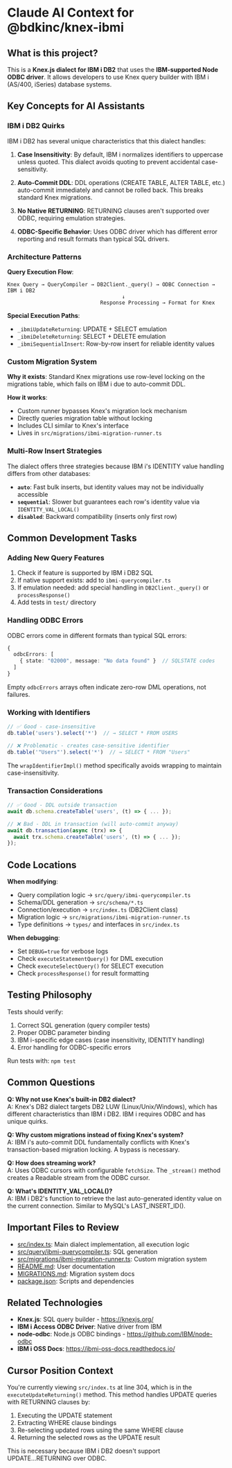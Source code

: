 # Claude AI Context for @bdkinc/knex-ibmi

## What is this project?

This is a **Knex.js dialect for IBM i DB2** that uses the **IBM-supported Node ODBC driver**. It allows developers to use Knex query builder with IBM i (AS/400, iSeries) database systems.

## Key Concepts for AI Assistants

### IBM i DB2 Quirks

IBM i DB2 has several unique characteristics that this dialect handles:

1. **Case Insensitivity**: By default, IBM i normalizes identifiers to uppercase unless quoted. This dialect avoids quoting to prevent accidental case-sensitivity.

2. **Auto-Commit DDL**: DDL operations (CREATE TABLE, ALTER TABLE, etc.) auto-commit immediately and cannot be rolled back. This breaks standard Knex migrations.

3. **No Native RETURNING**: RETURNING clauses aren't supported over ODBC, requiring emulation strategies.

4. **ODBC-Specific Behavior**: Uses ODBC driver which has different error reporting and result formats than typical SQL drivers.

### Architecture Patterns

**Query Execution Flow**:
```
Knex Query → QueryCompiler → DB2Client._query() → ODBC Connection → IBM i DB2
                                     ↓
                              Response Processing → Format for Knex
```

**Special Execution Paths**:
- `_ibmiUpdateReturning`: UPDATE + SELECT emulation
- `_ibmiDeleteReturning`: SELECT + DELETE emulation  
- `_ibmiSequentialInsert`: Row-by-row insert for reliable identity values

### Custom Migration System

**Why it exists**: Standard Knex migrations use row-level locking on the migrations table, which fails on IBM i due to auto-commit DDL.

**How it works**:
- Custom runner bypasses Knex's migration lock mechanism
- Directly queries migration table without locking
- Includes CLI similar to Knex's interface
- Lives in `src/migrations/ibmi-migration-runner.ts`

### Multi-Row Insert Strategies

The dialect offers three strategies because IBM i's IDENTITY value handling differs from other databases:

- **`auto`**: Fast bulk inserts, but identity values may not be individually accessible
- **`sequential`**: Slower but guarantees each row's identity value via `IDENTITY_VAL_LOCAL()`
- **`disabled`**: Backward compatibility (inserts only first row)

## Common Development Tasks

### Adding New Query Features

1. Check if feature is supported by IBM i DB2 SQL
2. If native support exists: add to `ibmi-querycompiler.ts`
3. If emulation needed: add special handling in `DB2Client._query()` or `processResponse()`
4. Add tests in `test/` directory

### Handling ODBC Errors

ODBC errors come in different formats than typical SQL errors:

```typescript
{
  odbcErrors: [
    { state: "02000", message: "No data found" }  // SQLSTATE codes
  ]
}
```

Empty `odbcErrors` arrays often indicate zero-row DML operations, not failures.

### Working with Identifiers

```typescript
// ✅ Good - case-insensitive
db.table('users').select('*')  // → SELECT * FROM USERS

// ❌ Problematic - creates case-sensitive identifier
db.table('"Users"').select('*')  // → SELECT * FROM "Users"
```

The `wrapIdentifierImpl()` method specifically avoids wrapping to maintain case-insensitivity.

### Transaction Considerations

```typescript
// ✅ Good - DDL outside transaction
await db.schema.createTable('users', (t) => { ... });

// ❌ Bad - DDL in transaction (will auto-commit anyway)
await db.transaction(async (trx) => {
  await trx.schema.createTable('users', (t) => { ... });
});
```

## Code Locations

**When modifying**:
- Query compilation logic → `src/query/ibmi-querycompiler.ts`
- Schema/DDL generation → `src/schema/*.ts`
- Connection/execution → `src/index.ts` (DB2Client class)
- Migration logic → `src/migrations/ibmi-migration-runner.ts`
- Type definitions → `types/` and interfaces in `src/index.ts`

**When debugging**:
- Set `DEBUG=true` for verbose logs
- Check `executeStatementQuery()` for DML execution
- Check `executeSelectQuery()` for SELECT execution
- Check `processResponse()` for result formatting

## Testing Philosophy

Tests should verify:
1. Correct SQL generation (query compiler tests)
2. Proper ODBC parameter binding
3. IBM i-specific edge cases (case insensitivity, IDENTITY handling)
4. Error handling for ODBC-specific errors

Run tests with: `npm test`

## Common Questions

**Q: Why not use Knex's built-in DB2 dialect?**  
A: Knex's DB2 dialect targets DB2 LUW (Linux/Unix/Windows), which has different characteristics than IBM i DB2. IBM i requires ODBC and has unique quirks.

**Q: Why custom migrations instead of fixing Knex's system?**  
A: IBM i's auto-commit DDL fundamentally conflicts with Knex's transaction-based migration locking. A bypass is necessary.

**Q: How does streaming work?**  
A: Uses ODBC cursors with configurable `fetchSize`. The `_stream()` method creates a Readable stream from the ODBC cursor.

**Q: What's IDENTITY_VAL_LOCAL()?**  
A: IBM i DB2's function to retrieve the last auto-generated identity value on the current connection. Similar to MySQL's LAST_INSERT_ID().

## Important Files to Review

- [src/index.ts](src/index.ts): Main dialect implementation, all execution logic
- [src/query/ibmi-querycompiler.ts](src/query/ibmi-querycompiler.ts): SQL generation
- [src/migrations/ibmi-migration-runner.ts](src/migrations/ibmi-migration-runner.ts): Custom migration system
- [README.md](README.md): User documentation
- [MIGRATIONS.md](MIGRATIONS.md): Migration system docs
- [package.json](package.json): Scripts and dependencies

## Related Technologies

- **Knex.js**: SQL query builder - https://knexjs.org/
- **IBM i Access ODBC Driver**: Native driver from IBM
- **node-odbc**: Node.js ODBC bindings - https://github.com/IBM/node-odbc
- **IBM i OSS Docs**: https://ibmi-oss-docs.readthedocs.io/

## Cursor Position Context

You're currently viewing `src/index.ts` at line 304, which is in the `executeUpdateReturning()` method. This method handles UPDATE queries with RETURNING clauses by:
1. Executing the UPDATE statement
2. Extracting WHERE clause bindings
3. Re-selecting updated rows using the same WHERE clause
4. Returning the selected rows as the UPDATE result

This is necessary because IBM i DB2 doesn't support UPDATE...RETURNING over ODBC.
